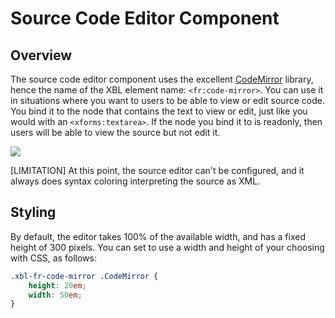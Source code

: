 # Source Code Editor Component



## Overview

The source code editor component uses the excellent [CodeMirror][1] library, hence the name of the XBL element name: `<fr:code-mirror>`. You can use it in situations where you want to users to be able to view or edit source code. You bind it to the node that contains the text to view or edit, just like you would with an `<xforms:textarea>`. If the node you bind it to is readonly, then users will be able to view the source but not edit it.

![](images/xbl-code-mirror.png)

[LIMITATION] At this point, the source editor can't be configured, and it always does syntax coloring interpreting the source as XML.

## Styling

By default, the editor takes 100% of the available width, and has a fixed height of 300 pixels. You can set to use a width and height of your choosing with CSS, as follows:

```css
.xbl-fr-code-mirror .CodeMirror {
    height: 20em;
    width: 50em;
}
```

[1]: https://codemirror.net/